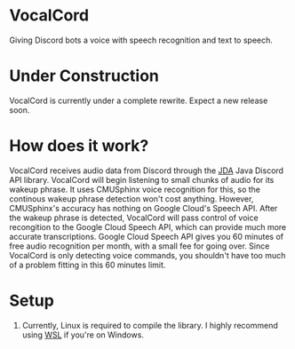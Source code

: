 # VocalCord
Giving Discord bots a voice with speech recognition and text to speech.

# Under Construction
VocalCord is currently under a complete rewrite. Expect a new release soon.

# How does it work?
VocalCord receives audio data from Discord through the [JDA](https://github.com/DV8FromTheWorld/JDA) Java Discord API library. VocalCord
will begin listening to small chunks of audio for its wakeup phrase. It uses CMUSphinx voice recognition for this, so the continous wakeup
phrase detection won't cost anything. However, CMUSphinx's accuracy has nothing on Google Cloud's Speech API. After the wakeup phrase is
detected, VocalCord will pass control of voice recongition to the Google Cloud Speech API, which can provide much more accurate transcriptions.
Google Cloud Speech API gives you 60 minutes of free audio recognition per month, with a small fee for going over. Since VocalCord is only detecting
voice commands, you shouldn't have too much of a problem fitting in this 60 minutes limit.

# Setup
1) Currently, Linux is required to compile the library. I highly recommend using [WSL](https://docs.microsoft.com/en-us/windows/wsl/install-win10) if you're on Windows.

